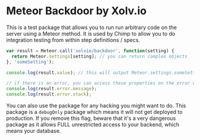 Meteor Backdoor by Xolv.io
==========================

This is a test package that allows you to run run arbitrary code on the server
using a Meteor method. It is used by Chimp to allow you to do integration 
testing from within step definitions / specs.


```javascript
var result = Meteor.call('xolvio/backdoor', function(setting) {
  return Meteor.settings[setting]; // you can return complex objects
}, 'someSetting');

console.log(result.value); // this will output Meteor.settings.someSetting 

// if there is an error, you can access these properties on the error object
console.log(result.error.message);  
console.log(result.error.stack);
```

You can also use the package for any hacking you might want to do. This package
is a `debugOnly` package which means it will not get deployed to production. If
you remove this flag, beware that it's a very dangerous package as it allows 
FULL unrestricted access to your backend, which means your database.